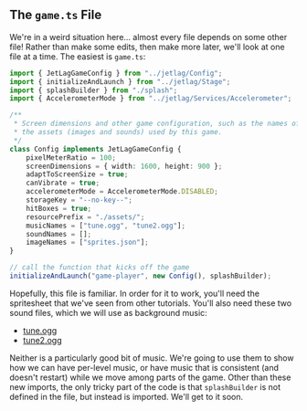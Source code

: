 ## The `game.ts` File

We're in a weird situation here... almost every file depends on some other file!
Rather than make some edits, then make more later, we'll look at one file at a
time.  The easiest is `game.ts`:

```typescript
import { JetLagGameConfig } from "../jetlag/Config";
import { initializeAndLaunch } from "../jetlag/Stage";
import { splashBuilder } from "./splash";
import { AccelerometerMode } from "../jetlag/Services/Accelerometer";

/**
 * Screen dimensions and other game configuration, such as the names of all
 * the assets (images and sounds) used by this game.
 */
class Config implements JetLagGameConfig {
    pixelMeterRatio = 100;
    screenDimensions = { width: 1600, height: 900 };
    adaptToScreenSize = true;
    canVibrate = true;
    accelerometerMode = AccelerometerMode.DISABLED;
    storageKey = "--no-key--";
    hitBoxes = true;
    resourcePrefix = "./assets/";
    musicNames = ["tune.ogg", "tune2.ogg"];
    soundNames = [];
    imageNames = ["sprites.json"];
}

// call the function that kicks off the game
initializeAndLaunch("game-player", new Config(), splashBuilder);
```

Hopefully, this file is familiar.  In order for it to work, you'll need the  spritesheet that we've seen from other tutorials.  You'll also need these two sound files, which we will use as background music:

- [tune.ogg](stage_transitions/tune.ogg)
- [tune2.ogg](stage_transitions/tune2.ogg)

Neither is a particularly good bit of music.  We're going to use them to show
how we can have per-level music, or have music that is consistent (and doesn't
restart) while we move among parts of the game.  Other than these new imports,
the only tricky part of the code is that `splashBuilder` is not defined in the
file, but instead is imported.  We'll get to it soon.
